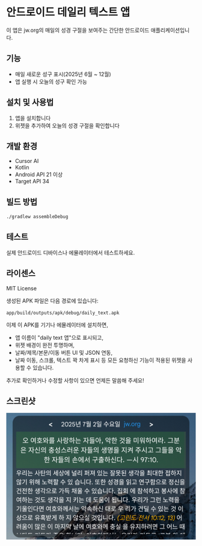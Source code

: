 # 안드로이드 데일리 텍스트 앱

이 앱은 jw.org의 매일의 성경 구절을 보여주는 간단한 안드로이드 애플리케이션입니다.

## 기능

- 매일 새로운 성구 표시(2025년 6월 ~ 12월)
- 앱 실행 시 오늘의 성구 확인 가능

## 설치 및 사용법

1. 앱을 설치합니다
2. 위젯을 추가하여 오늘의 성경 구절을 확인합니다

## 개발 환경

- Cursor AI
- Kotlin
- Android API 21 이상
- Target API 34

## 빌드 방법

```bash
./gradlew assembleDebug
```

## 테스트

실제 안드로이드 디바이스나 에뮬레이터에서 테스트하세요.

## 라이센스

MIT License 

생성된 APK 파일은 다음 경로에 있습니다:

```
app/build/outputs/apk/debug/daily_text.apk
```

이제 이 APK를 기기나 에뮬레이터에 설치하면,
- 앱 이름이 "daily text 앱"으로 표시되고,
- 위젯 배경이 완전 투명하며,
- 날짜/제목/본문/이동 버튼 UI 및 JSON 연동,
- 날짜 이동, 스크롤, 텍스트 꽉 차게 표시 등
모든 요청하신 기능이 적용된 위젯을 사용할 수 있습니다.

추가로 확인하거나 수정할 사항이 있으면 언제든 말씀해 주세요! 

## 스크린샷

![앱 스크린샷](screenshot/daily_text.png)
